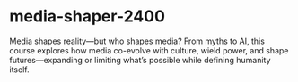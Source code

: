 # media-shaper-2400
Media shapes reality—but who shapes media? From myths to AI, this course explores how media co-evolve with culture, wield power, and shape futures—expanding or limiting what’s possible while defining humanity itself.
